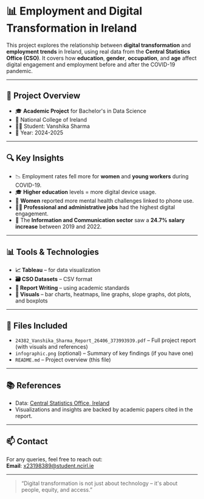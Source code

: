 # 📊 Employment and Digital Transformation in Ireland

This project explores the relationship between **digital transformation** and **employment trends** in Ireland, using real data from the **Central Statistics Office (CSO)**. It covers how **education**, **gender**, **occupation**, and **age** affect digital engagement and employment before and after the COVID-19 pandemic.

---

## 📁 Project Overview

- 🎓 **Academic Project** for Bachelor's in Data Science 
- 🏫 National College of Ireland  
- 🧑‍💻 Student: Vanshika Sharma  
- 📅 Year: 2024-2025  

---

## 🔍 Key Insights

- 📉 Employment rates fell more for **women** and **young workers** during COVID-19.
- 🎓 **Higher education** levels = more digital device usage.
- 🧠 **Women** reported more mental health challenges linked to phone use.
- 👩‍💼 **Professional and administrative jobs** had the highest digital engagement.
- 💸 The **Information and Communication sector** saw a **24.7% salary increase** between 2019 and 2022.

---

## 📊 Tools & Technologies

- **📈 Tableau** – for data visualization  
- **🗃️ CSO Datasets** – CSV format  
- **📝 Report Writing** – using academic standards  
- **📎 Visuals** – bar charts, heatmaps, line graphs, slope graphs, dot plots, and boxplots

---

## 📄 Files Included

- `24382_Vanshika_Sharma_Report_26406_373993939.pdf` – Full project report (with visuals and references)
- `infographic.png` (optional) – Summary of key findings (if you have one)
- `README.md` – Project overview (this file)

---

## 📚 References

- Data: [Central Statistics Office, Ireland](https://www.cso.ie/en/databases/)
- Visualizations and insights are backed by academic papers cited in the report.

---

## 📫 Contact

For any queries, feel free to reach out:  
**Email**: x23198389@student.ncirl.ie  

---

> “Digital transformation is not just about technology – it's about people, equity, and access.”

